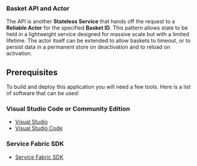### Basket API and Actor
The API is another **Stateless Service** that hands off the request to a **Reliable Actor** for the specified **Basket ID**. This pattern
allows state to be held in a lightweight service designed for massive scale but with a limited lifetime. The actor itself can be extended
to allow baskets to timeout, or to persist data in a permanent store on deactivation and to reload on activation.

## Prerequisites
To build and deploy this application you will need a few tools. Here is a list of software that can be used:

### Visual Studio Code or Community Edition
* [Visual Studio](https://visualstudio.microsoft.com)
* [Visual Studio Code](https://code.visualstudio.com)

### Service Fabric SDK
* [Service Fabric SDK](https://www.microsoft.com/web/handlers/webpi.ashx?command=getinstallerredirect&appid=MicrosoftAzure-ServiceFabric-CoreSDK)
